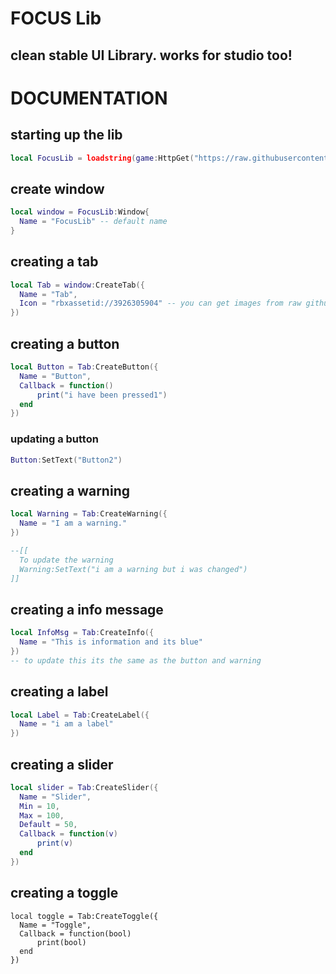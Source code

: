 # FOCUS Lib
## clean stable UI Library. works for studio too!



# DOCUMENTATION

## starting up the lib
```lua
local FocusLib = loadstring(game:HttpGet("https://raw.githubusercontent.com/d4ba/FocusLib/main/source.lua"))();
```
## create window
```lua
local window = FocusLib:Window{
  Name = "FocusLib" -- default name
}
```

## creating a tab
```lua
local Tab = window:CreateTab({
  Name = "Tab",
  Icon = "rbxassetid://3926305904" -- you can get images from raw github png links
})
```

## creating a button
```lua
local Button = Tab:CreateButton({
  Name = "Button",
  Callback = function()
      print("i have been pressed1")
  end
})
```

### updating a button
```lua
Button:SetText("Button2")
```

## creating a warning
```lua
local Warning = Tab:CreateWarning({
  Name = "I am a warning."
})

--[[
  To update the warning
  Warning:SetText("i am a warning but i was changed")
]]
```

## creating a info message
```lua
local InfoMsg = Tab:CreateInfo({
  Name = "This is information and its blue"
})
-- to update this its the same as the button and warning
```
## creating a label
```lua
local Label = Tab:CreateLabel({
  Name = "i am a label"
})
```

## creating a slider
```lua
local slider = Tab:CreateSlider({
  Name = "Slider",
  Min = 10,
  Max = 100,
  Default = 50,
  Callback = function(v)
      print(v)
  end
})
```

## creating a toggle
```
local toggle = Tab:CreateToggle({
  Name = "Toggle",
  Callback = function(bool)
      print(bool)
  end
})
```


